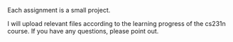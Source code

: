 Each assignment is a small project.

I will upload relevant files according to the learning progress of the cs231n course. If you have any questions, please point out.
